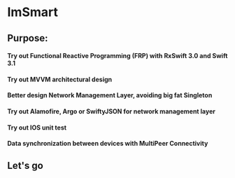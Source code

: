 # ImSmart

## Purpose: 
  #### Try out __Functional Reactive Programming (FRP)__ with RxSwift 3.0 and Swift 3.1
  #### Try out __MVVM architectural design__
  #### Better design __Network Management Layer__, avoiding big fat Singleton
  #### Try out __Alamofire, Argo or SwiftyJSON__ for network management layer
  #### Try out IOS unit test 
  #### Data synchronization between devices with MultiPeer Connectivity
  
  ## Let's go
